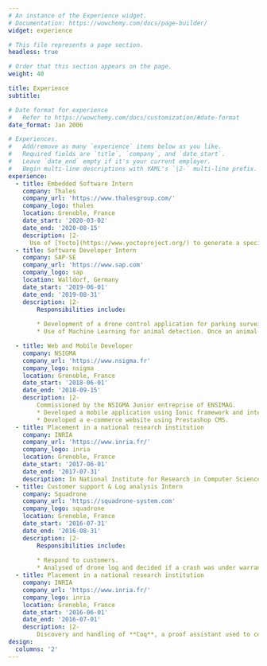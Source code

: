 ```yaml
---
# An instance of the Experience widget.
# Documentation: https://wowchemy.com/docs/page-builder/
widget: experience

# This file represents a page section.
headless: true

# Order that this section appears on the page.
weight: 40

title: Experience
subtitle:

# Date format for experience
#   Refer to https://wowchemy.com/docs/customization/#date-format
date_format: Jan 2006

# Experiences.
#   Add/remove as many `experience` items below as you like.
#   Required fields are `title`, `company`, and `date_start`.
#   Leave `date_end` empty if it's your current employer.
#   Begin multi-line descriptions with YAML's `|2-` multi-line prefix.
experience:
  - title: Embedded Software Intern
    company: Thales
    company_url: 'https://www.thalesgroup.com/'
    company_logo: thales
    location: Grenoble, France
    date_start: '2020-03-02'
    date_end: '2020-08-15'
    description: |2-
      Use of [Yocto](https://www.yoctoproject.org/) to generate a specific Linux image for an embedded system used in the industrial field.
  - title: Software Developer Intern
    company: SAP-SE
    company_url: 'https://www.sap.com'
    company_logo: sap
    location: Walldorf, Germany
    date_start: '2019-06-01'
    date_end: '2019-08-31'
    description: |2-
        Responsibilities include:
        
        * Development of a drone control application for parking surveillance.
        * Use of Machine Learning for animal detection. Once an animal is detected, it is automatically followed by the drone to scare it away. 

  - title: Web and Mobile Developer
    company: NSIGMA
    company_url: 'https://www.nsigma.fr'
    company_logo: nsigma
    location: Grenoble, France
    date_start: '2018-06-01'
    date_end: '2018-09-15'
    description: |2-
        Commissioned by the NSIGMA Junior entreprise of ENSIMAG.        
        * Developed a mobile application using Ionic framework and inte- grated MondialRelay (Delivery system) and Mangopay (Payment system) API.
        * Developed a e-commerce website using Prestashop CMS.
  - title: Placement in a national research institution
    company: INRIA
    company_url: 'https://www.inria.fr/'
    company_logo: inria
    location: Grenoble, France
    date_start: '2017-06-01'
    date_end: '2017-07-31'
    description: In National Institute for Research in Computer Science and Automation, used Coq (a proof assistant) to prove some property about Round-robin process scheduler.
  - title: Customer support & Log analysis Intern
    company: Squadrone
    company_url: 'https://squadrone-system.com'
    company_logo: squadrone
    location: Grenoble, France
    date_start: '2016-07-31'
    date_end: '2016-08-31'
    description: |2-
        Responsibilities include:
        
        * Respond to customers.
        * Analysed of drone log and decided if a crash was under warranty.
  - title: Placement in a national research institution
    company: INRIA
    company_url: 'https://www.inria.fr/'
    company_logo: inria
    location: Grenoble, France
    date_start: '2016-06-01'
    date_end: '2016-07-01'
    description: |2-
        Discovery and handling of **Coq**, a proof assistant used to certify properties of programming languages and for the formalisation of mathematics.
design:
  columns: '2'
---
```

